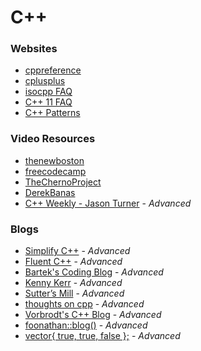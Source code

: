 # C++

### Websites

   * [cppreference](https://en.cppreference.com/w/)
   * [cplusplus](http://www.cplusplus.com/)
   * [isocpp FAQ](https://isocpp.org/faq)
   * [C++ 11 FAQ](http://www.stroustrup.com/C++11FAQ.html)
   * [C++ Patterns](https://cpppatterns.com/)

### Video Resources

   * [thenewboston](https://www.youtube.com/watch?v=tvC1WCdV1XU&list=PLAE85DE8440AA6B83)
   * [freecodecamp](https://www.youtube.com/watch?v=vLnPwxZdW4Y)
   * [TheChernoProject](https://www.youtube.com/watch?v=18c3MTX0PK0&list=PLlrATfBNZ98dudnM48yfGUldqGD0S4FFb)
   * [DerekBanas](https://www.youtube.com/watch?v=DamuE8TM3xo&list=PLGLfVvz_LVvQ9S8YSV0iDsuEU8v11yP9M)
   * [C++ Weekly - Jason Turner](https://www.youtube.com/playlist?list=PLs3KjaCtOwSZ2tbuV1hx8Xz-rFZTan2J1) - *Advanced*

### Blogs

- [Simplify C++](https://arne-mertz.de/) - *Advanced*
- [Fluent C++](https://www.fluentcpp.com/) - *Advanced*
- [Bartek's Coding Blog](https://www.bfilipek.com/?m=1) - *Advanced*
- [Kenny Kerr](https://kennykerr.ca/articles/) - *Advanced*
- [Sutter’s Mill](https://herbsutter.com/gotw/) - *Advanced*
- [thoughts on cpp](https://thoughts-on-cpp.com/) - *Advanced*
- [Vorbrodt's C++ Blog](https://vorbrodt.blog/) - *Advanced*
- [foonathan::blog()](https://foonathan.net/index.html) - *Advanced*
- [vector<bool>{ true, true, false };](https://vector-of-bool.github.io/) - *Advanced*